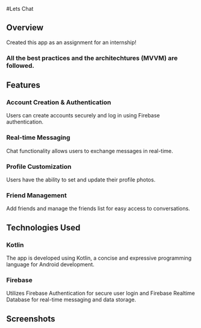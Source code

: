 #Lets Chat

## Overview
Created this app as an assignment for an internship!
### All the best practices and the architechtures (MVVM) are followed.

## Features


### Account Creation & Authentication
Users can create accounts securely and log in using Firebase authentication.
### Real-time Messaging
Chat functionality allows users to exchange messages in real-time.
### Profile Customization
Users have the ability to set and update their profile photos.
### Friend Management
Add friends and manage the friends list for easy access to conversations.

## Technologies Used

### Kotlin
The app is developed using Kotlin, a concise and expressive programming language for Android development.
### Firebase
Utilizes Firebase Authentication for secure user login and Firebase Realtime Database for real-time messaging and data storage.

## Screenshots
